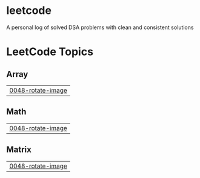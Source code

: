 # leetcode
A personal log of solved DSA problems with clean and consistent solutions

<!---LeetCode Topics Start-->
# LeetCode Topics
## Array
|  |
| ------- |
| [0048-rotate-image](https://github.com/Savvythelegend/leetcode/tree/master/0048-rotate-image) |
## Math
|  |
| ------- |
| [0048-rotate-image](https://github.com/Savvythelegend/leetcode/tree/master/0048-rotate-image) |
## Matrix
|  |
| ------- |
| [0048-rotate-image](https://github.com/Savvythelegend/leetcode/tree/master/0048-rotate-image) |
<!---LeetCode Topics End-->